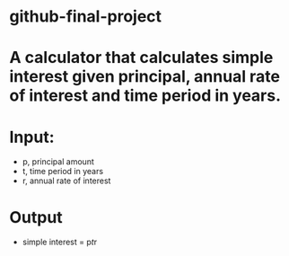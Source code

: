 # github-final-project
# A calculator that calculates simple interest given principal, annual rate of interest and time period in years.

# Input:
  * p, principal amount
  * t, time period in years
  * r, annual rate of interest
# Output
  * simple interest = p*t*r
